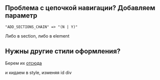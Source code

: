 ## Проблема с цепочкой навигации? Добавляем параметр 

	"ADD_SECTIONS_CHAIN" => "(N | Y)"

Либо в section, либо в element

## Нужны другие стили оформления?

Берем их [отсюда](http://red-team-design.com/css3-breadcrumbs)

и кидаем в style, изменяя id div

